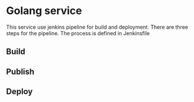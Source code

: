 # Golang service

This service use jenkins pipeline for build and deployment. There are three steps for the pipeline. The process is defined in Jenkinsfile

## Build 

## Publish

## Deploy
